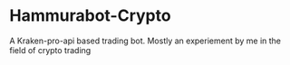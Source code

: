# Hammurabot-Crypto
A Kraken-pro-api based trading bot.
Mostly an experiement by me in the field of crypto trading